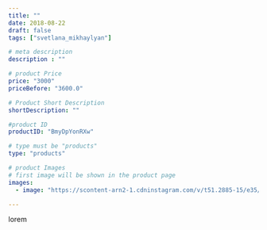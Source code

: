 ```yaml
---
title: ""
date: 2018-08-22
draft: false
tags: ["svetlana_mikhaylyan"]

# meta description
description : ""

# product Price
price: "3000"
priceBefore: "3600.0"

# Product Short Description
shortDescription: ""

#product ID
productID: "BmyDpYonRXw"

# type must be "products"
type: "products"

# product Images
# first image will be shown in the product page
images:
  - image: "https://scontent-arn2-1.cdninstagram.com/v/t51.2885-15/e35/39356467_1743688979091157_2235706631356678144_n.jpg?se=7&tp=1&_nc_ht=scontent-arn2-1.cdninstagram.com&_nc_cat=101&_nc_ohc=3cfAZx83j5IAX-f3r9N&ccb=7-4&oh=7b11eec285727572fa168b333b9a2ee5&oe=60838207&_nc_sid=86f79a&ig_cache_key=MTg1MTU1ODQzNDg5MTk2MTg0MA%3D%3D.2-ccb7-4"

---
```

lorem
